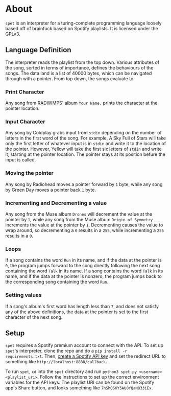 # About
`spet` is an interpreter for a turing-complete programming language loosely based off of brainfuck based on Spotify playlists. It is 
licensed under the GPLv3.

## Language Definition
The interpreter reads the playlist from the top down. Various attributes of the song, sorted in terms of importance, defines the behaviours of the songs. The data land is a list of 40000 bytes, which can be navigated through with a pointer. From top down, the songs evaluate to:
 
### Print Character
Any song from RADWIMPS' album `Your Name.` prints the character at the pointer location.

### Input Character
Any song by Coldplay grabs input from `stdin` depending on the number of letters in the first word of the song. For example, A Sky Full of Stars will take only the first letter of whatever input is in `stdin` and write it to the location of the pointer. However, Yellow will take the first six letters of `stdin` and write it, starting at the pointer location. The pointer stays at its position befure the input is called.

### Moving the pointer
Any song by Radiohead moves a pointer forward by `1` byte, while any song by Green Day moves a pointer back `1` byte.

### Incrementing and Decrementing a value
Any song from the Muse album `Drones` will decrement the value at the pointer by `1`, while any song from the Muse album `Origin of Symmetry` increments the value at the pointer by `1`. Decrementing causes the value to wrap around, so decrementing a `0` results in a `255`, while incrementing a `255` results in a `0`.

### Loops
If a song contains the word `Run` in its name, and if the data at the pointer is `0`, the program jumps forward to the song directly following the next song containing the word `Talk` in its name. If a song contains the word `Talk` in its name, and if the data at the pointer is nonzero, the program jumps back to the corresponding song containing the word `Run`.

### Setting values
If a song's album's first word has length less than `7`, and does not satisfy any of the above definitions, the data at the pointer is set to the first character of the next song.

## Setup
`spet` requires a Spotify premium account to connect with the API. To set up `spet`'s interpreter, clone the repo and do a `pip install -r requirements.txt`. Then, [create a Spotify API key](https://developer.spotify.com/dashboard/applications) and set the redirect URL to something like `http://localhost:8888/callback`.

To run `spet`, `cd` into the `spet` directory and run `python3 spet.py <username> <playlist_uri>`. Follow the instructions to set up the correct environment variables for the API keys. The playlist URI can be found on the Spotify app's Share button, and looks something like `7hShQSKY5AU0YQaN833iEx`.
